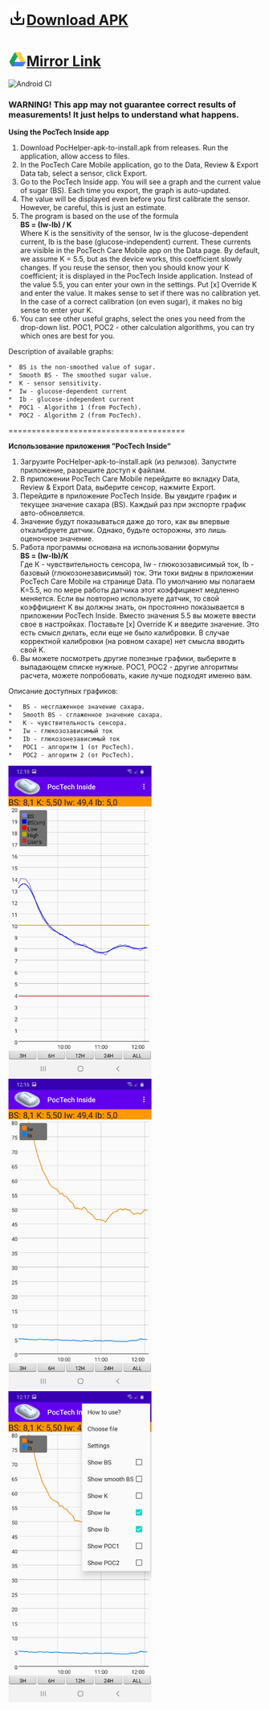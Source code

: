 # ![](https://github.com/AndrewShpagin/pochelper/raw/master/images/outline_save_alt_black_18dp.png)[Download APK](https://github.com/AndrewShpagin/pochelper/releases/download/v1.00.01/PocInside-apk-to-install.apk)

# ![](https://github.com/AndrewShpagin/pochelper/raw/master/images/google_drive.png)[Mirror Link](https://drive.google.com/drive/u/0/folders/1cfbK6-S0O9q5ox5YyqrhvSNhKSESfllO)

![Android CI](https://github.com/AndrewShpagin/pochelper/workflows/Android%20CI/badge.svg)
### WARNING! This app may not guarantee correct results of measurements! It just helps to understand what happens.
    
**Using the PocTech Inside app**

1. Download PocHelper-apk-to-install.apk from releases. Run the application, allow access to files.
2. In the PocTech Care Mobile application, go to the Data, Review & Export Data tab, select a sensor, click Export.
3. Go to the PocTech Inside app. You will see a graph and the current value of sugar (BS). Each time you export, the graph is auto-updated. 
4. The value will be displayed even before you first calibrate the sensor. However, be careful, this is just an estimate.
5. The program is based on the use of the formula
\
**BS = (Iw-Ib) / K**
\
Where K is the sensitivity of the sensor, Iw is the glucose-dependent current, Ib is the base (glucose-independent) current. These currents are visible in the PocTech Care Mobile app on the Data page. By default, we assume K = 5.5, but as the device works, this coefficient slowly changes. If you reuse the sensor, then you should know your K coefficient; it is displayed in the PocTech Inside application. Instead of the value 5.5, you can enter your own in the settings. Put [x] Override K and enter the value. It makes sense to set if there was no calibration yet. In the case of a correct calibration (on even sugar), it makes no big sense to enter your K.
6. You can see other useful graphs, select the ones you need from the drop-down list. POC1, POC2 - other calculation algorithms, you can try which ones are best for you.

Description of available graphs:

    *  BS is the non-smoothed value of sugar.
    *  Smooth BS - The smoothed sugar value.
    *  K - sensor sensitivity.
    *  Iw - glucose-dependent current
    *  Ib - glucose-independent current
    *  POC1 - Algorithm 1 (from PocTech).
    *  POC2 - Algorithm 2 (from PocTech).
    
    
======================================

**Использование приложения ”PocTech Inside”**

1. Загрузите PocHelper-apk-to-install.apk (из релизов). Запустите приложение, разрешите доступ к файлам.
2. В приложении PocTech Care Mobile перейдите во вкладку Data, Review & Export Data, выберите сенсор, нажмите Export.
3. Перейдите в приложение PocTech Inside. Вы увидите график и текущее значение сахара (BS). Каждый раз при экспорте график авто-обновляется.
4. Значение будут показываться даже до того, как вы впервые откалибруете датчик. Однако, будьте осторожны, это лишь оценочное значение. 
5. Работа программы основана на использовании формулы 
\
**BS = (Iw-Ib)/K** 
\
Где К - чувствительность сенсора, Iw - глюкозозависимый ток, Ib - базовый (глюкозонезависимый) ток. Эти токи видны в приложении PocTech Care Mobile на странице Data. По умолчанию мы полагаем K=5.5, но по мере работы датчика этот коэффициент медленно меняется. Если вы повторно используете датчик, то свой коэффициент K вы должны знать, он простоянно показывается в приложении PocTech Inside. Вместо значения 5.5 вы можете ввести свое в настройках. Поставьте [x] Override K и введите значение. Это есть смысл днлать, если еще не было калибровки. В случае корректной калибровки (на ровном сахаре) нет смысла вводить свой K.
6. Вы можете посмотреть другие полезные графики, выберите в выпадающем списке нужные. POC1, POC2 - другие алгоритмы расчета, можете попробовать, какие лучше подходят именно вам.  

Описание доступных графиков: 

    *   BS - несглаженное значение сахара.
    *   Smooth BS - сглаженное значение сахара.
    *   K - чувствительность сенсора.
    *   Iw - глюкозозависимый ток
    *   Ib - глюкозонезависимый ток
    *   POC1 - алгоритм 1 (от PocTech).
    *   POC2 - алгоритм 2 (от PocTech). 

<p float="left">
  <img src="/images/Im1.jpg" width="285" />
  <img src="/images/Im2.jpg" width="285" /> 
  <img src="/images/Im3.jpg" width="285" />
</p>
